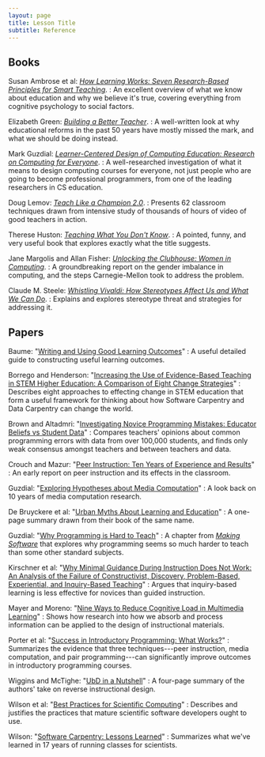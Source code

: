 ```yaml
---
layout: page
title: Lesson Title
subtitle: Reference
---
```

## Books

Susan Ambrose et al: *[How Learning Works: Seven Research-Based Principles for Smart Teaching](http://www.amazon.com/How-Learning-Works-Research-Based-Jossey-Bass/dp/0470484101/)*.
:   An excellent overview of what we know about education and why we
    believe it's true, covering everything from cognitive psychology
    to social factors.

Elizabeth Green: *[Building a Better Teacher](http://www.amazon.com/Building-Better-Teacher-Teaching-Everyone/dp/0393081591)*.
:   A well-written look at why educational reforms in the past 50 years have mostly missed the mark,
    and what we should be doing instead.

Mark Guzdial: *[Learner-Centered Design of Computing Education: Research on Computing for Everyone](http://www.amazon.com/Learner-Centered-Design-Computing-Education-Human-Centered/dp/1627053514/)*.
:   A well-researched investigation of what it means to design computing courses for everyone,
    not just people who are going to become professional programmers,
    from one of the leading researchers in CS education.

Doug Lemov: *[Teach Like a Champion 2.0](http://www.amazon.com/Teach-Like-Champion-2-0-Techniques/dp/1118901851/)*.
:   Presents 62 classroom techniques drawn from intensive study of thousands of hours of video of good teachers in action.

Therese Huston: *[Teaching What You Don't Know](http://www.amazon.com/Teaching-What-You-Dont-Know/dp/0674066170)*.
:   A pointed, funny, and very useful book that explores exactly what the title suggests.

Jane Margolis and Allan Fisher: *[Unlocking the Clubhouse: Women in Computing](http://www.amazon.com/Unlocking-Clubhouse-Computing-Jane-Margolis/dp/0262632691/)*.
:   A groundbreaking report on the gender imbalance in computing,
    and the steps Carnegie-Mellon took to address the problem.

Claude M. Steele: *[Whistling Vivaldi: How Stereotypes Affect Us and What We Can Do](http://www.amazon.com/Whistling-Vivaldi-Stereotypes-Affect-Issues/dp/0393339726/)*.
:   Explains and explores stereotype threat and strategies for addressing it.

## Papers

Baume: "[Writing and Using Good Learning Outcomes](papers/baume-learning-outcomes-2009.pdf)"
:   A useful detailed guide to constructing useful learning outcomes.

Borrego and Henderson: "[Increasing the Use of Evidence-Based Teaching in STEM Higher Education: A Comparison of Eight Change Strategies](papers/borrego-henderson-change-strategies-2014.pdf)"
:   Describes eight approaches to effecting change in STEM education
    that form a useful framework for thinking about how Software Carpentry and Data Carpentry can change the world.

Brown and Altadmri: "[Investigating Novice Programming Mistakes: Educator Beliefs vs Student Data](papers/brown-educator-vs-learner-beliefs-2014.pdf)"
:    Compares teachers' opinions about common programming errors with data from over 100,000 students, and finds only weak consensus amongst teachers and between teachers and data.

Crouch and Mazur: "[Peer Instruction: Ten Years of Experience and Results](papers/crouch-mazur-peer-instruction-ten-years-2001.pdf)"
:   An early report on peer instruction and its effects in the classroom.

Guzdial: "[Exploring Hypotheses about Media Computation](papers/guzdial-mediacomp-retrospective-2013.pdf)"
:   A look back on 10 years of media computation research.

De Bruyckere et al: "[Urban Myths About Learning and Education](papers/de-bruyckere-urban-myths-2015.pdf)"
:   A one-page summary drawn from their book of the same name.

Guzdial: "[Why Programming is Hard to Teach](papers/guzdial-why-hard-to-teach-2011.pdf)"
:   A chapter from
    *[Making Software](http://www.amazon.com/Making-Software-Really-Works-Believe/dp/0596808321/)*
    that explores why programming seems so much harder to teach than
    some other standard subjects.

Kirschner et al: "[Why Minimal Guidance During Instruction Does Not Work: An Analysis of the Failure of Constructivist, Discovery, Problem-Based, Experiential, and Inquiry-Based Teaching](papers/kirschner-minimal-guidance-fails-2006.pdf)"
:   Argues that inquiry-based learning is less effective for novices than guided instruction.

Mayer and Moreno: "[Nine Ways to Reduce Cognitive Load in Multimedia Learning](papers/mayer-reduce-cognitive-load-2003.pdf)"
:   Shows how research into how we absorb and process information
    can be applied to the design of instructional materials.

Porter et al: "[Success in Introductory Programming: What Works?](papers/porter-what-works-2013.pdf)"
:   Summarizes the evidence that three techniques---peer instruction, media computation, and pair programming---can
    significantly improve outcomes in introductory programming courses.

Wiggins and McTighe: "[UbD in a Nutshell](papers/wiggins-mctighe-ubd-nutshell.pdf)"
:   A four-page summary of the authors' take on reverse instructional design.

Wilson et al: "[Best Practices for Scientific Computing](http://www.plosbiology.org/article/info%3Adoi%2F10.1371%2Fjournal.pbio.1001745)"
:   Describes and justifies the practices that mature scientific software developers ought to use.

Wilson: "[Software Carpentry: Lessons Learned](http://f1000research.com/articles/3-62/v1)"
:   Summarizes what we've learned in 17 years of running classes for scientists.

